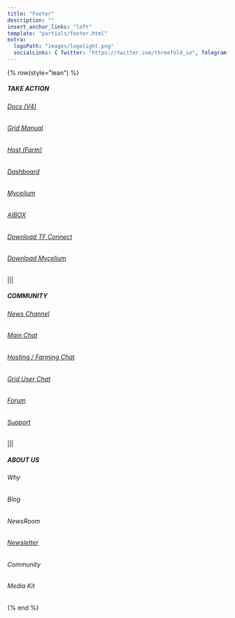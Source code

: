 ```yaml
---
title: "Footer"
description: ""
insert_anchor_links: "left"
template: "partials/footer.html"
extra:
  logoPath: "images/logolight.png"
  socialLinks: { Twitter: "https://twitter.com/threefold_io", Telegram: "https://t.me/threefoldnews", Github: "https://github.com/threefoldfoundation", Github2: "https://github.com/threefoldtech"}
---
```


{% row(style="lean") %}

##### TAKE ACTION



###### [Docs (V4)](https://docs.threefold.io/docs/introduction)

###### [Grid Manual](https://manual.grid.tf/)

###### [Host (Farm)](https://docs.threefold.io/docs/category/become-a-farmer)

###### [Dashboard](https://dashboard.grid.tf/)

###### [Mycelium](https://mycelium.threefold.io/)

###### [AIBOX](https://aibox.threefold.io/)

###### [Download TF Connect](https://manual.grid.tf/labs/documentation/tfconnect_toc/tfconnect_installation)

###### [Download Mycelium](https://manual.grid.tf/labs/documentation/system_administrators/mycelium_toc/mycelium_app)

|||

##### COMMUNITY


###### [News Channel](https://t.me/threefoldnews)

###### [Main Chat](https://t.me/threefold)

###### [Hosting / Farming Chat](https://t.me/threefoldfarmers)

###### [Grid User Chat](https://t.me/threefoldtesting)

###### [Forum](https://forum.threefold.io/)

###### [Support](https://threefoldfaq.crisp.help/en/)

|||

##### ABOUT US



<h6><a target="_self" onclick="window.location.href='/why'">Why</a></h6>

<h6><a target="_self" onclick="window.location.href='/blog'">Blog</a></h6>

<h6><a target="_self" onclick="window.location.href='/newsroom'">NewsRoom</a></h6>

<h6><a target="_self" href="javascript:;" onclick="ml_account('webforms', '3562741', 'n7q9l7', 'show')">Newsletter</a></h6>

<h6><a target="_self" onclick="window.location.href='/community'">Community</a></h6>

<h6><a target="_self" onclick="window.location.href='/media'">Media Kit</a></h6>



{% end %}

